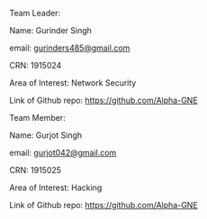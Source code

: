 Team Leader:

Name: Gurinder Singh

email: gurinders485@gmail.com

CRN: 1915024

Area of Interest: Network Security

Link of Github repo: https://github.com/Alpha-GNE 

Team Member:

Name: Gurjot Singh

email: gurjot042@gmail.com

CRN: 1915025

Area of Interest: Hacking 

Link of Github repo: https://github.com/Alpha-GNE
